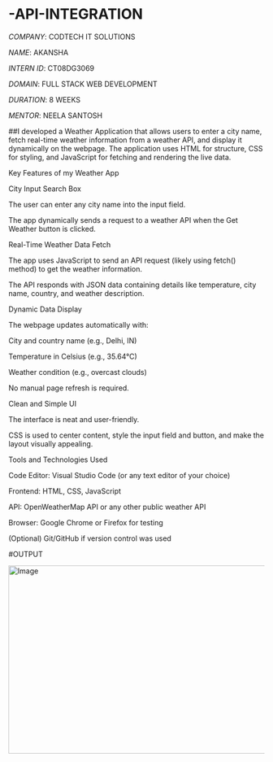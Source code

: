 # -API-INTEGRATION

*COMPANY*: CODTECH IT SOLUTIONS

*NAME*: AKANSHA

*INTERN ID*: CT08DG3069

*DOMAIN*: FULL STACK WEB DEVELOPMENT

*DURATION*: 8 WEEKS

*MENTOR*: NEELA SANTOSH

##I developed a Weather Application that allows users to enter a city name, fetch real-time weather information from a weather API, and display it dynamically on the webpage. The application uses HTML for structure, CSS for styling, and JavaScript for fetching and rendering the live data.

Key Features of my Weather App

City Input Search Box

The user can enter any city name into the input field.

The app dynamically sends a request to a weather API when the Get Weather button is clicked.

Real-Time Weather Data Fetch

The app uses JavaScript to send an API request (likely using fetch() method) to get the weather information.

The API responds with JSON data containing details like temperature, city name, country, and weather description.

Dynamic Data Display

The webpage updates automatically with:

City and country name (e.g., Delhi, IN)

Temperature in Celsius (e.g., 35.64°C)

Weather condition (e.g., overcast clouds)

No manual page refresh is required.

Clean and Simple UI

The interface is neat and user-friendly.

CSS is used to center content, style the input field and button, and make the layout visually appealing.

Tools and Technologies Used

Code Editor: Visual Studio Code (or any text editor of your choice)

Frontend: HTML, CSS, JavaScript

API: OpenWeatherMap API or any other public weather API

Browser: Google Chrome or Firefox for testing

(Optional) Git/GitHub if version control was used

#OUTPUT

<img width="580" height="370" alt="Image" src="https://github.com/user-attachments/assets/5ec61e3e-a32d-426f-9fe6-87f4c2b3bbc4" />


